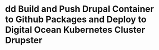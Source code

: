 # dd Build and Push Drupal Container to Github Packages and Deploy to Digital Ocean Kubernetes Cluster Drupster
